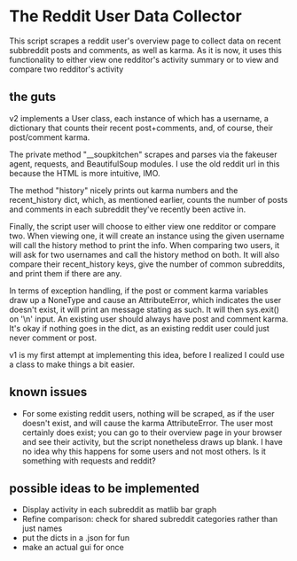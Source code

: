 # The Reddit User Data Collector #

This script scrapes a reddit user's overview page to collect data on recent subbreddit posts and comments, as well as karma. As it is now, it uses this functionality to either view one redditor's activity summary or to view and compare two redditor's activity

## the guts ##
v2 implements a User class, each instance of which has a username, a dictionary that counts their recent post+comments, and, of course, their post/comment karma.

The private method "\__soupkitchen" scrapes and parses via the fakeuser agent, requests, and BeautifulSoup modules. I use the old reddit url in this because the HTML is more intuitive, IMO.

The method "history" nicely prints out karma numbers and the recent_history dict, which, as mentioned earlier, counts the number of posts and comments in each subreddit they've recently been active in.

Finally, the script user will choose to either view one redditor or compare two. When viewing one, it will create an instance using the given username will call the history method to print the info. When comparing two users, it will ask for two usernames and call the history method on both. It will also compare their recent_history keys, give the number of common subreddits, and print them if there are any.

In terms of exception handling, if the post or comment karma variables draw up a NoneType and cause an AttributeError, which indicates the user doesn't exist, it will print an message stating as such. It will then sys.exit() on '\n' input. An existing user should always have post and comment karma. It's okay if nothing goes in the dict, as an existing reddit user could just never comment or post.

v1 is my first attempt at implementing this idea, before I realized I could use a class to make things a bit easier.

## known issues ##
* For some existing reddit users, nothing will be scraped, as if the user doesn't exist, and will cause the karma AttributeError. The user most certainly does exist; you can go to their overview page in your browser and see their activity, but the script nonetheless draws up blank. I have no idea why this happens for some users and not most others. Is it something with requests and reddit?

## possible ideas to be implemented ##
* Display activity in each subreddit as matlib bar graph
* Refine comparison: check for shared subreddit categories rather than just names
* put the dicts in a .json for fun
* make an actual gui for once

